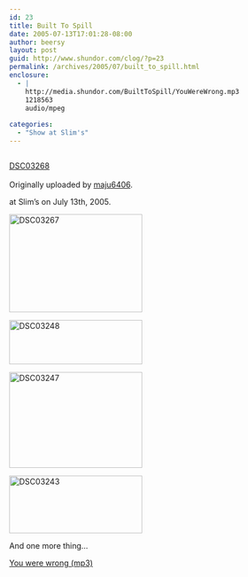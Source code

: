 ```yaml
---
id: 23
title: Built To Spill
date: 2005-07-13T17:01:28-08:00
author: beersy
layout: post
guid: http://www.shundor.com/clog/?p=23
permalink: /archives/2005/07/built_to_spill.html
enclosure:
  - |
    http://media.shundor.com/BuiltToSpill/YouWereWrong.mp3
    1218563
    audio/mpeg
    
categories:
  - "Show at Slim's"
---
```

<div>
  <a href="http://www.flickr.com/photos/beersy/26662017/" title="photo sharing"><img src="http://photos21.flickr.com/26662017_d881e3dbbf_m.jpg" alt="" /></a><br /> </p> 
  
  <p>
    <a href="http://www.flickr.com/photos/beersy/26662017/">DSC03268</a><br /> <br /> Originally uploaded by <a href="http://www.flickr.com/people/beersy/">maju6406</a>.
  </p>
</div>

at Slim&#8217;s on July 13th, 2005.  


[<img src="http://photos21.flickr.com/26662040_cbc3fd13b2_m.jpg" width="240" height="177" alt="DSC03267" />](http://www.flickr.com/photos/beersy/26662040/ "Photo Sharing") 

[<img src="http://photos23.flickr.com/26662180_6d694e5f21_m.jpg" width="240" height="80" alt="DSC03248" />](http://www.flickr.com/photos/beersy/26662180/ "Photo Sharing") 

[<img src="http://photos21.flickr.com/26662517_f622198a7b_m.jpg" width="240" height="173" alt="DSC03247" />](http://www.flickr.com/photos/beersy/26662517/ "Photo Sharing") 

[<img src="http://photos21.flickr.com/26662614_e48168a50a_m.jpg" width="240" height="104" alt="DSC03243" />](http://www.flickr.com/photos/beersy/26662614/ "Photo Sharing") 

And one more thing&#8230;

[You were wrong (mp3)](http://media.shundor.com/BuiltToSpill/YouWereWrong.mp3)